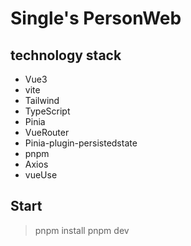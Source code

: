 # Single's PersonWeb
## technology stack
- Vue3
- vite
- Tailwind
- TypeScript
- Pinia
- VueRouter
- Pinia-plugin-persistedstate 
- pnpm
- Axios
- vueUse
## Start
> pnpm install
> pnpm dev
